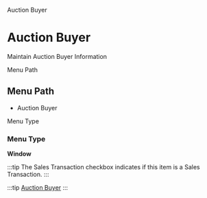 
Auction Buyer
# Auction Buyer


Maintain Auction Buyer Information

Menu Path
## Menu Path



- Auction Buyer

Menu Type
### Menu Type

**Window**

:::tip
The Sales Transaction checkbox indicates if this item is a Sales Transaction.
:::

:::tip
[Auction Buyer](functional-guide/window/window-auction-buyer.md)
:::